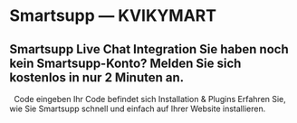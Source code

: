 # Smartsupp — KVIKYMART
## Smartsupp Live Chat Integration Sie haben noch kein Smartsupp-Konto? Melden Sie sich kostenlos in nur 2 Minuten an.
  Code eingeben Ihr Code befindet sich 
Installation & Plugins 
Erfahren Sie, wie Sie Smartsupp schnell und einfach auf Ihrer Website installieren.


